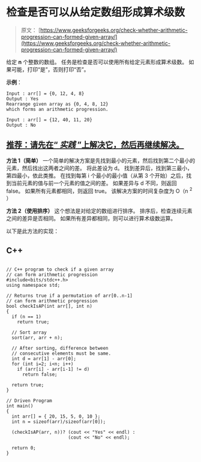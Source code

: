 # 检查是否可以从给定数组形成算术级数

> 原文： [https://www.geeksforgeeks.org/check-whether-arithmetic-progression-can-formed-given-array/](https://www.geeksforgeeks.org/check-whether-arithmetic-progression-can-formed-given-array/)

给定 **n** 个整数的数组。 任务是检查是否可以使用所有给定元素形成算术级数。 如果可能，打印“是”，否则打印“否”。

**示例**：

```
Input : arr[] = {0, 12, 4, 8}
Output : Yes
Rearrange given array as {0, 4, 8, 12} 
which forms an arithmetic progression.

Input : arr[] = {12, 40, 11, 20}
Output : No

```

## [推荐：请先在“ ***<u>实践</u>*** ”上解决它，然后再继续解决。](https://practice.geeksforgeeks.org/problems/check-arithmetic-progression/0)

**方法 1（简单）**
一个简单的解决方案是先找到最小的元素，然后找到第二个最小的元素，然后找出这两者之间的差。 将此差设为 d。 找到差异后，找到第三最小，第四最小，依此类推。 在找到每第 i 个最小的最小值（从第 3 个开始）之后，找到当前元素的值与前一个元素的值之间的差。 如果差异与 d 不同，则返回 false。 如果所有元素都相同，则返回 true。 该解决方案的时间复杂度为 O（n <sup>2</sup> ）

**方法 2（使用排序）**
这个想法是对给定的数组进行排序。 排序后，检查连续元素之间的差异是否相同。 如果所有差异都相同，则可以进行算术级数运算。

以下是此方法的实现：

## C++ 

```

// C++ program to check if a given array 
// can form arithmetic progression 
#include<bits/stdc++.h> 
using namespace std; 

// Returns true if a permutation of arr[0..n-1] 
// can form arithmetic progression 
bool checkIsAP(int arr[], int n) 
{ 
  if (n == 1) 
    return true; 

  // Sort array 
  sort(arr, arr + n); 

  // After sorting, difference between 
  // consecutive elements must be same. 
  int d = arr[1] - arr[0]; 
  for (int i=2; i<n; i++) 
    if (arr[i] - arr[i-1] != d) 
      return false; 

  return true; 
} 

// Driven Program 
int main() 
{ 
  int arr[] = { 20, 15, 5, 0, 10 }; 
  int n = sizeof(arr)/sizeof(arr[0]); 

  (checkIsAP(arr, n))? (cout << "Yes" << endl) : 
                       (cout << "No" << endl); 

  return 0; 
} 

```
